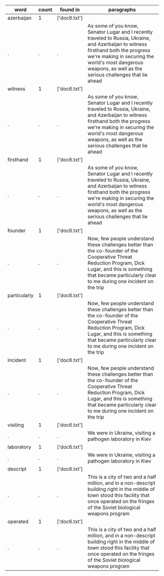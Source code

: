 | word | count| found in| paragraphs|
| --- | ---| --- | --- |
| azerbaijan | 1 |['doc6.txt'] | |
| .| .| .|  As some of you know, Senator Lugar and I recently traveled to Russia, Ukraine, and Azerbaijan to witness firsthand both the progress we're making in securing the world's most dangerous weapons, as well as the serious challenges that lie ahead |
| witness | 1 |['doc6.txt'] | |
| .| .| .|  As some of you know, Senator Lugar and I recently traveled to Russia, Ukraine, and Azerbaijan to witness firsthand both the progress we're making in securing the world's most dangerous weapons, as well as the serious challenges that lie ahead |
| firsthand | 1 |['doc6.txt'] | |
| .| .| .|  As some of you know, Senator Lugar and I recently traveled to Russia, Ukraine, and Azerbaijan to witness firsthand both the progress we're making in securing the world's most dangerous weapons, as well as the serious challenges that lie ahead |
| founder | 1 |['doc6.txt'] | |
| .| .| .| Now, few people understand these challenges better than the co-founder of the Cooperative Threat Reduction Program, Dick Lugar, and this is something that became particularly clear to me during one incident on the trip |
| particularly | 1 |['doc6.txt'] | |
| .| .| .| Now, few people understand these challenges better than the co-founder of the Cooperative Threat Reduction Program, Dick Lugar, and this is something that became particularly clear to me during one incident on the trip |
| incident | 1 |['doc6.txt'] | |
| .| .| .| Now, few people understand these challenges better than the co-founder of the Cooperative Threat Reduction Program, Dick Lugar, and this is something that became particularly clear to me during one incident on the trip |
| visiting | 1 |['doc6.txt'] | |
| .| .| .| We were in Ukraine, visiting a pathogen laboratory in Kiev |
| laboratory | 1 |['doc6.txt'] | |
| .| .| .| We were in Ukraine, visiting a pathogen laboratory in Kiev |
| descript | 1 |['doc6.txt'] | |
| .| .| .|  This is a city of two and a half million, and in a non-descript building right in the middle of town stood this facility that once operated on the fringes of the Soviet biological weapons program |
| operated | 1 |['doc6.txt'] | |
| .| .| .|  This is a city of two and a half million, and in a non-descript building right in the middle of town stood this facility that once operated on the fringes of the Soviet biological weapons program |
